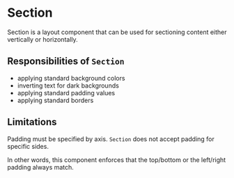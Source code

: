 # Section

Section is a layout component that can be used for sectioning content either vertically or
horizontally.

## Responsibilities of <code>Section</code>

* applying standard background colors
* inverting text for dark backgrounds
* applying standard padding values
* applying standard borders

## Limitations

Padding must be specified by axis. `Section` does not accept padding for specific sides. 

In other words, this component enforces that the top/bottom or the left/right padding
always match.

